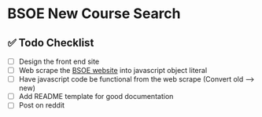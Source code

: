 # BSOE New Course Search

##  ✅ Todo Checklist
- [ ] Design the front end site
- [ ] Web scrape the [BSOE website](https://undergrad.soe.ucsc.edu/bsoe-course-renumbering)
      into javascript object literal 
- [ ] Have javascript code be functional from the web scrape (Convert old --> new)
- [ ] Add README template for good documentation 
- [ ] Post on reddit
